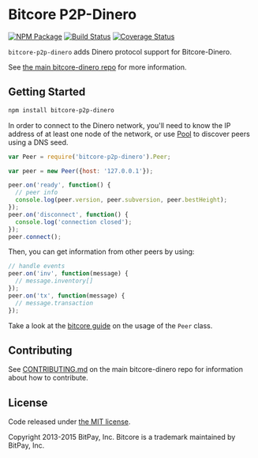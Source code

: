 Bitcore P2P-Dinero
=======

[![NPM Package](https://img.shields.io/npm/v/bitcore-p2p-dinero.svg?style=flat-square)](https://www.npmjs.org/package/bitcore-p2p-dinero)
[![Build Status](https://img.shields.io/travis/dinerocoin/bitcore-p2p-dinero.svg?branch=master&style=flat-square)](https://travis-ci.org/dinerocoin/bitcore-p2p-dinero)
[![Coverage Status](https://img.shields.io/coveralls/dinerocoin/bitcore-p2p-dinero.svg?style=flat-square)](https://coveralls.io/r/dinerocoin/bitcore-p2p-dinero?branch=master)

`bitcore-p2p-dinero` adds Dinero protocol support for Bitcore-Dinero.

See [the main bitcore-dinero repo](https://github.com/dinerocoin/bitcore-dinero) for more information.

## Getting Started

```sh
npm install bitcore-p2p-dinero
```
In order to connect to the Dinero network, you'll need to know the IP address of at least one node of the network, or use [Pool](/docs/pool.md) to discover peers using a DNS seed.

```javascript
var Peer = require('bitcore-p2p-dinero').Peer;

var peer = new Peer({host: '127.0.0.1'});

peer.on('ready', function() {
  // peer info
  console.log(peer.version, peer.subversion, peer.bestHeight);
});
peer.on('disconnect', function() {
  console.log('connection closed');
});
peer.connect();
```

Then, you can get information from other peers by using:

```javascript
// handle events
peer.on('inv', function(message) {
  // message.inventory[]
});
peer.on('tx', function(message) {
  // message.transaction
});
```

Take a look at the [bitcore guide](http://bitcore.io/guide/peer.html) on the usage of the `Peer` class.

## Contributing

See [CONTRIBUTING.md](https://github.com/dinerocoin/bitcore-dinero/blob/master/CONTRIBUTING.md) on the main bitcore-dinero repo for information about how to contribute.

## License

Code released under [the MIT license](https://github.com/bitpay/bitcore/blob/master/LICENSE).

Copyright 2013-2015 BitPay, Inc. Bitcore is a trademark maintained by BitPay, Inc.

